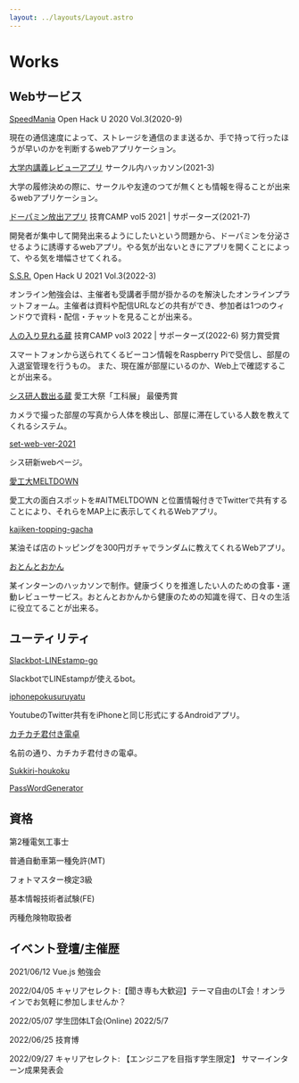 ```yaml
---
layout: ../layouts/Layout.astro
---
```


# Works

## Webサービス

[SpeedMania](https://github.com/furukawaTakumi/Hack-U-vol3)
Open Hack U 2020 Vol.3(2020-9)

現在の通信速度によって、ストレージを通信のまま送るか、手で持って行ったほうが早いのかを判断するwebアプリケーション。

[大学内講義レビューアプリ](https://github.com/SystemEngineeringTeam/hackathon_team_b)
 サークル内ハッカソン(2021-3)

大学の履修決めの際に、サークルや友達のつてが無くとも情報を得ることが出来るwebアプリケーション。

[ドーパミン放出アプリ](https://github.com/SystemEngineeringTeam/geekcamp-vol5)
 技育CAMP vol5 2021 | サポーターズ(2021-7)

開発者が集中して開発出来るようにしたいという問題から、ドーパミンを分泌させるように誘導するwebアプリ。やる気が出ないときにアプリを開くことによって、やる気を増幅させてくれる。

[S.S.R.](https://github.com/SystemEngineeringTeam/HackU-2021-vol3)
 Open Hack U 2021 Vol.3(2022-3)

オンライン勉強会は、主催者も受講者手間が掛かるのを解決したオンラインプラットフォーム。主催者は資料や配信URLなどの共有ができ、参加者は1つのウィンドウで資料・配信・チャットを見ることが出来る。

[人の入り見れる蔵](https://github.com/SystemEngineeringTeam/geekcamp-2022-vol3)
 技育CAMP vol3 2022 | サポーターズ(2022-6)  努力賞受賞

スマートフォンから送られてくるビーコン情報をRaspberry Piで受信し、部屋の入退室管理を行うもの。 また、現在誰が部屋にいるのか、Web上で確認することが出来る。

[シス研人数出る蔵](https://github.com/SystemEngineeringTeam/koukaten2021)
  愛工大祭「工科展」 最優秀賞

カメラで撮った部屋の写真から人体を検出し、部屋に滞在している人数を教えてくれるシステム。

[set-web-ver-2021](https://github.com/SystemEngineeringTeam/set-web-ver-2021)

シス研新webページ。

[愛工大MELTDOWN](https://github.com/usabilityTeam9/SMDGetTweet)

愛工大の面白スポットを#AITMELTDOWN と位置情報付きでTwitterで共有することにより、それらをMAP上に表示してくれるWebアプリ。

[kajiken-topping-gacha](https://github.com/usabilityTeam9/kajiken_topping_gacha)

某油そば店のトッピングを300円ガチャでランダムに教えてくれるWebアプリ。

[おとんとおかん](https://github.com/hihumikan/kitaQ-teamC)

某インターンのハッカソンで制作。健康づくりを推進したい人のための食事・運動レビューサービス。おとんとおかんから健康のための知識を得て、日々の生活に役立てることが出来る。

## ユーティリティ

[Slackbot-LINEstamp-go](https://github.com/hihumikan/SlackBot_LINEStamp_Go)

SlackbotでLINEstampが使えるbot。

[iphonepokusuruyatu](https://github.com/hihumikan/iphonepokusuruyatu)

YoutubeのTwitter共有をiPhoneと同じ形式にするAndroidアプリ。

[カチカチ君付き電卓](https://github.com/hihumikan/KachiDen)

名前の通り、カチカチ君付きの電卓。

[Sukkiri-houkoku](https://github.com/hihumikan/Sukkiri-houkoku)

[PassWordGenerator](https://github.com/hihumikan/hihumikan.github.io)

## 資格

第2種電気工事士

普通自動車第一種免許(MT)

フォトマスター検定3級

基本情報技術者試験(FE)

丙種危険物取扱者

## イベント登壇/主催歴

2021/06/12 Vue.js 勉強会

2022/04/05 キャリアセレクト:【聞き専も大歓迎】テーマ自由のLT会！オンラインでお気軽に参加しませんか？

2022/05/07 学生団体LT会(Online) 2022/5/7

2022/06/25 技育博

2022/09/27 キャリアセレクト: 【エンジニアを目指す学生限定】 サマーインターン成果発表会
